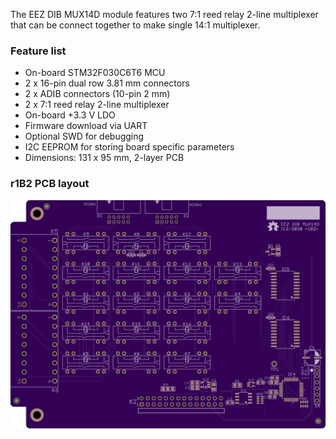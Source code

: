 The EEZ DIB MUX14D module features two 7:1 reed relay 2-line multiplexer that can be connect together to make single 14:1 multiplexer. 

### Feature list

* On-board STM32F030C6T6 MCU 
* 2 x 16-pin dual row 3.81 mm connectors
* 2 x ADIB connectors (10-pin 2 mm)
* 2 x 7:1 reed relay 2-line multiplexer 
* On-board +3.3 V LDO
* Firmware download via UART
* Optional SWD for debugging
* I2C EEPROM for storing board specific parameters
* Dimensions: 131 x 95 mm, 2-layer PCB

### r1B2 PCB layout

![prototype](Images/EEZ_DIB_MUX14D_PCB_top.png)
